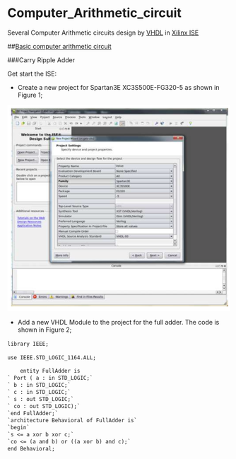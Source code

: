# Computer_Arithmetic_circuit

Several Computer Arithmetic circuits design by [VHDL](https://en.wikipedia.org/wiki/VHDL) in [Xilinx ISE](https://en.wikipedia.org/wiki/Xilinx_ISE)

##[Basic computer arithmetic circuit](https://github.com/Delan90/Computer_Arithmetic_circuit/tree/master/Basic_computer_arithmetic_circuit)

###Carry Ripple Adder

Get start the ISE:

- Create a new project for Spartan3E XC3S500E-FG320-5 as shown in Figure 1;

![MyUnicorn](https://github.com/Delan90/Computer_Arithmetic_circuit/blob/master/pic/pic1.png)

- Add a new VHDL Module to the project for the full adder. The code is shown in Figure 2;

`library IEEE;`

`use IEEE.STD_LOGIC_1164.ALL;`

        entity FullAdder is
    ` Port ( a : in STD_LOGIC;`
    ` b : in STD_LOGIC;`
    ` c : in STD_LOGIC;`
    ` s : out STD_LOGIC;`
    ` co : out STD_LOGIC);`
    `end FullAdder;`
    `architecture Behavioral of FullAdder is`
    `begin`
    `s <= a xor b xor c;`
    `co <= (a and b) or ((a xor b) and c);`
    end Behavioral;
